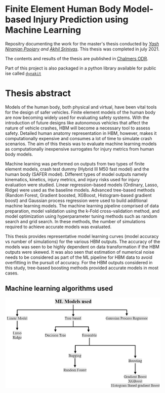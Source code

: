 # Finite Element Human Body Model-based Injury Prediction using Machine Learning
Repositry documenting the work for the master's thesis conducted by *[Yash Niranjan Poojary](https://github.com/yash-n-p) and [Akhil Srinivas](https://github.com/akhil8794)*. This thesis was completed in july 2021.

The contents and results of the thesis are published in [Chalmers ODR](https://odr.chalmers.se/handle/20.500.12380/303774).

Part of this project is also packaged in a python library available for public ise called [`dynakit`](https://pypi.org/project/dynakit/)

# Thesis abstract
Models of the human body, both physical and virtual, have been vital tools for the design of safer vehicles. Finite element models of the human body are now becoming widely used for evaluating safety systems. With the introduction of future designs like autonomous vehicles that affect the nature of vehicle crashes, HBM will become a necessary tool to assess safety. Detailed human anatomy representation in HBM, however, makes it computationally expensive and consumes a lot of time to simulate crash scenarios. The aim of this thesis was to evaluate machine learning models as computationally inexpensive surrogates for injury metrics from human body models. 

Machine learning was performed on outputs from two types of finite element models, crash test dummy (Hybrid III M50 fast model) and the human body (SAFER model). Different types of model outputs namely kinematics, kinetics, injury metrics, and injury risks used for injury evaluation were studied. Linear regression-based models (Ordinary, Lasso, Ridge) were used as the baseline models. Advanced tree-based methods (Random Forest, Gradient boosted, XGBoost, Histogram-based gradient boost) and Gaussian process regression were used to build additional machine learning models. The machine learning pipeline comprised of data preparation, model validation using the k-Fold cross-validation method, and model optimization using hyperparameter tuning methods such as random search and grid search. In these methods, the number of simulations required to achieve accurate models was evaluated.

This thesis provides representative model learning curves (model accuracy vs number of simulations) for the various HBM outputs. The accuracy of the models was seen to be highly dependent on data transformation if the HBM outputs were skewed. It was also seen that estimation of numerical noise needs to be considered as part of the ML pipeline for HBM data to avoid overfitting in the pursuit of accuracy. For the HBM outputs considered in this study, tree-based boosting methods provided accurate models in most cases.

## Machine learning algorithms used
<p align="center">
  <img src="https://github.com/yash-n-p/FE_HBM_ML/blob/main/docs/models.PNG" alt="Sublime's custom image"/>
</p>
